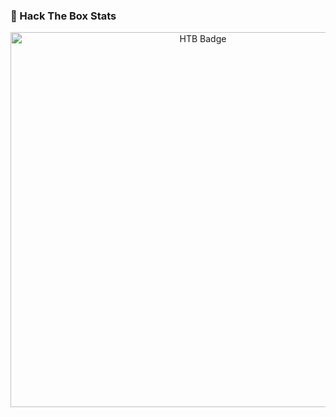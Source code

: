 <h3>🧠 Hack The Box Stats</h3>
<p align="center">
  <img src="https://www.hackthebox.com/badge/image/2170485" alt="HTB Badge" width="600">
</p>
